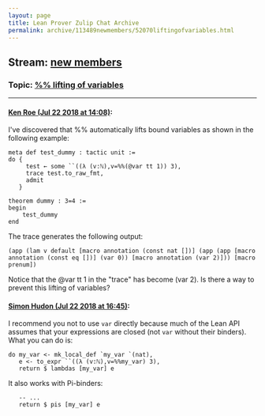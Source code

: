 ```yaml
---
layout: page
title: Lean Prover Zulip Chat Archive 
permalink: archive/113489newmembers/52070liftingofvariables.html
---
```


## Stream: [new members](index.html)
### Topic: [%% lifting of variables](52070liftingofvariables.html)

---

#### [Ken Roe (Jul 22 2018 at 14:08)](https://leanprover.zulipchat.com/#narrow/stream/113489-new%20members/topic/%25%25%20lifting%20of%20variables/near/130095457):
I've discovered that %% automatically lifts bound variables as shown in the following example:

```lean
meta def test_dummy : tactic unit :=
do {
     test ← some ``((λ (v:ℕ),v=%%(@var tt 1)) 3),
     trace test.to_raw_fmt,
     admit
   }

theorem dummy : 3=4 :=
begin
    test_dummy
end
```

The trace generates the following output:
```lean
(app (lam v default [macro annotation (const nat [])] (app (app [macro annotation (const eq [])] (var 0)) [macro annotation (var 2)])) [macro prenum])
```

Notice that the @var tt 1 in the "trace" has become (var 2).  Is there a way to prevent this lifting of variables?

#### [Simon Hudon (Jul 22 2018 at 16:45)](https://leanprover.zulipchat.com/#narrow/stream/113489-new%20members/topic/%25%25%20lifting%20of%20variables/near/130101029):
I recommend you not to use `var` directly because much of the Lean API assumes that your expressions are closed (not `var` without their binders). What you can do is:

```lean
do my_var <- mk_local_def `my_var `(nat),
   e <- to_expr ``((λ (v:ℕ),v=%%my_var) 3),
   return $ lambdas [my_var] e
```

It also works with Pi-binders:

```lean
   -- ...
   return $ pis [my_var] e
```


